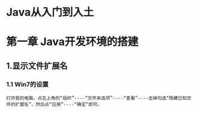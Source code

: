 # Java从入门到入土

# 第一章 Java开发环境的搭建

## 1.显示文件扩展名

### 1.1 Win7的设置

```
打开我的电脑，点左上角的“组织”----“文件夹选项”----“查看”----去掉勾选“隐藏已知文件的扩展名”，然后点“应用”----“确定”即可。
```

